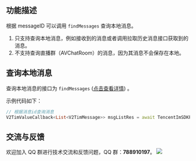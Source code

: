 ## 功能描述
根据 messageID 可以调用 `findMessages` 查询本地消息。
1. 只支持查询本地消息，例如接收到的消息或者调用拉取历史消息接口获取到的消息。
2. 不支持查询直播群（AVChatRoom）的消息，因为其消息不会保存在本地。

## 查询本地消息
查询本地消息的接口为 `findMessages` ([点击查看详情](https://pub.dev/documentation/tencent_im_sdk_plugin_platform_interface/latest/im_flutter_plugin_platform_interface/ImFlutterPlatform/findMessages.html)) 。

示例代码如下：



```dart
// 根据消息id查询消息
V2TimValueCallback<List<V2TimMessage>> msgListRes = await TencentImSDKPlugin.v2TIMManager.getMessageManager().findMessages(messageIDList: ['msgid']);
```


## 交流与反馈

欢迎加入 QQ 群进行技术交流和反馈问题，QQ 群：**788910197**。
![](https://qcloudimg.tencent-cloud.cn/raw/eacb194c77a76b5361b2ae983ae63260.png)

